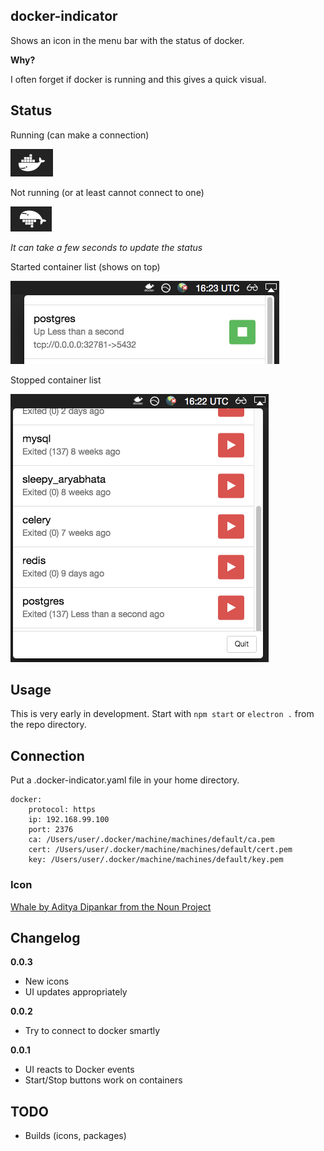 docker-indicator
----------------

Shows an icon in the menu bar with the status of docker.

**Why?**

I often forget if docker is running and this gives a quick visual.

## Status

Running (can make a connection)

![images/up.png](images/up.png)

Not running (or at least cannot connect to one)

![images/down.png](images/down.png)

*It can take a few seconds to update the status*

Started container list (shows on top)

![images/started-container.png](images/started-container.png)

Stopped container list

![images/stopped-containers.png](images/stopped-containers.png)


## Usage

This is very early in development.
Start with `npm start` or `electron .` from the repo directory.

## Connection
Put a .docker-indicator.yaml file in your home directory.

```
docker:
    protocol: https
    ip: 192.168.99.100
    port: 2376
    ca: /Users/user/.docker/machine/machines/default/ca.pem
    cert: /Users/user/.docker/machine/machines/default/cert.pem
    key: /Users/user/.docker/machine/machines/default/key.pem
```

### Icon
[Whale by Aditya Dipankar from the Noun Project](https://thenounproject.com/search/?q=whale&i=194454)

## Changelog

**0.0.3**
* New icons
* UI updates appropriately

**0.0.2**
* Try to connect to docker smartly

**0.0.1**
* UI reacts to Docker events
* Start/Stop buttons work on containers

## TODO
* Builds (icons, packages)
